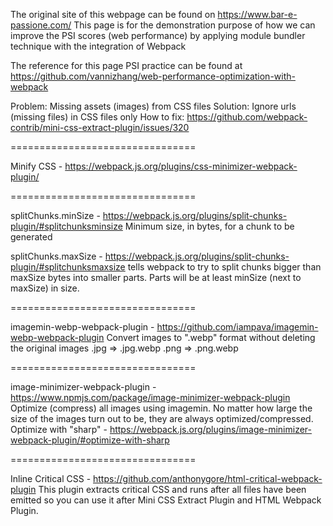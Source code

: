 The original site of this webpage can be found on https://www.bar-e-passione.com/
This page is for the demonstration purpose of how we can improve the PSI scores (web performance) by applying module bundler technique with the integration of Webpack


The reference for this page PSI practice can be found at https://github.com/vannizhang/web-performance-optimization-with-webpack


Problem: Missing assets (images) from CSS files
Solution: Ignore urls (missing files) in CSS files only
How to fix: https://github.com/webpack-contrib/mini-css-extract-plugin/issues/320

================================

Minify CSS - https://webpack.js.org/plugins/css-minimizer-webpack-plugin/

================================

splitChunks.minSize - https://webpack.js.org/plugins/split-chunks-plugin/#splitchunksminsize
Minimum size, in bytes, for a chunk to be generated

splitChunks.maxSize - https://webpack.js.org/plugins/split-chunks-plugin/#splitchunksmaxsize
tells webpack to try to split chunks bigger than maxSize bytes into smaller parts. Parts will be at least minSize (next to maxSize) in size.

================================

imagemin-webp-webpack-plugin - https://github.com/iampava/imagemin-webp-webpack-plugin
Convert images to ".webp" format without deleting the original images
.jpg => .jpg.webp
.png => .png.webp

================================

image-minimizer-webpack-plugin - https://www.npmjs.com/package/image-minimizer-webpack-plugin
Optimize (compress) all images using imagemin. No matter how large the size of the images turn out to be, they are always optimized/compressed.
Optimize with "sharp" - https://webpack.js.org/plugins/image-minimizer-webpack-plugin/#optimize-with-sharp

================================

Inline Critical CSS - https://github.com/anthonygore/html-critical-webpack-plugin
This plugin extracts critical CSS and runs after all files have been emitted so you can use it after Mini CSS Extract Plugin and HTML Webpack Plugin.